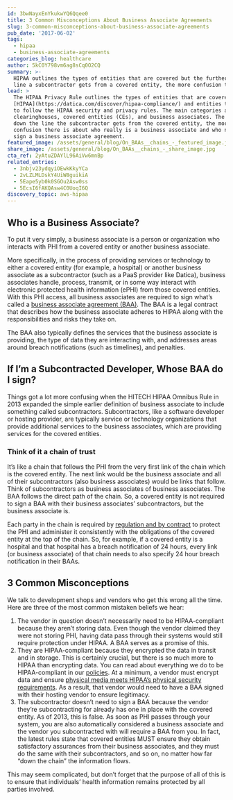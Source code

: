 ```yaml
---
id: 3bwNayxEnYkukwYQ6Qqee0
title: 3 Common Misconceptions About Business Associate Agreements
slug: 3-common-misconceptions-about-business-associate-agreements
pub_date: '2017-06-02'
tags:
  - hipaa
  - business-associate-agreements
categories_blog: healthcare
author: 5kC0Y798vm6ag8sCq0O2CQ
summary: >-
  HIPAA outlines the types of entities that are covered but the further down the
  line a subcontractor gets from a covered entity, the more confusion there is.
lead: >
  The HIPAA Privacy Rule outlines the types of entities that are covered by
  [HIPAA](https://datica.com/discover/hipaa-compliance/) and entities that have
  to follow the HIPAA security and privacy rules. The main categories are
  clearinghouses, covered entities (CEs), and business associates. The further
  down the line the subcontractor gets from the covered entity, the more
  confusion there is about who really is a business associate and who needs to
  sign a business associate agreement. 
featured_image: /assets/general/blog/On_BAAs__chains_-_featured_image.jpg
share_image: /assets/general/blog/On_BAAs__chains_-_share_image.jpg
cta_ref: 2yAtuZDAYlL96AiVw6mnBp
related_entries:
  - 3nbjv23ydqyiOEwkKkyYCa
  - 2vLZLMLDskY4UiW8guikiA
  - 5Eape5yb0k0SGOu2Asw0ss
  - 5EcsI6fAKQAsw4C0UoqI6Q
discovery_topic: aws-hipaa
---
```


## Who is a Business Associate?

To put it very simply, a business associate is a person or organization who interacts with PHI from a covered entity or another business associate. 

More specifically, in the process of providing services or technology to either a covered entity (for example, a hospital) or another business associate as a subcontractor (such as a PaaS provider like Datica), business associates handle, process, transmit, or in some way interact with electronic protected health information (ePHI) from those covered entities. With this PHI access, all business associates are required to sign what’s called a [business associate agreement (BAA)](https://datica.com/academy/business-associate-agreements/). The BAA is a legal contract that describes how the business associate adheres to HIPAA along with the responsibilities and risks they take on. 

The BAA also typically defines the services that the business associate is providing, the type of data they are interacting with, and addresses areas around breach notifications (such as timelines), and penalties.

## If I’m a Subcontracted Developer, Whose BAA do I sign? 

Things got a lot more confusing when the HITECH HIPAA Omnibus Rule in 2013 expanded the simple earlier definition of business associate to include something called subcontractors. Subcontractors, like a software developer or hosting provider, are typically service or technology organizations that provide additional services to the business associates, which are providing services for the covered entities. 

### Think of it a chain of trust

It’s like a chain that follows the PHI from the very first link of the chain which is the covered entity. The next link would be the business associate and all of their subcontractors (also business associates) would be links that follow. Think of subcontractors as business associates of business associates. The BAA follows the direct path of the chain. So, a covered entity is not required to sign a BAA with their business associates’ subcontractors, but the business associate is.

Each party in the chain is required by [regulation and by contract](https://www.americanbar.org/content/newsletter/publications/aba_health_esource_home/aba_health_law_esource_1301_hipaa_christiansen.html) to protect the PHI and administer it consistently with the obligations of the covered entity at the top of the chain. So, for example, if a covered entity is a hospital and that hospital has a breach notification of 24 hours, every link (or business associate) of that chain needs to also specify 24 hour breach notification in their BAAs.

## 3 Common Misconceptions

We talk to development shops and vendors who get this wrong all the time. Here are three of the most common mistaken beliefs we hear:

1. The vendor in question doesn’t necessarily need to be HIPAA-compliant because they aren’t storing data. Even though the vendor claimed they were not storing PHI, having data pass through their systems would still require protection under HIPAA. A BAA serves as a promise of this.
2. They are HIPAA-compliant because they encrypted the data in transit and in storage. This is certainly crucial, but there is so much more to HIPAA than encrypting data. You can read about everything we do to be HIPAA-compliant in our [policies](https://datica.com/open-source/policies/). At a minimum, a vendor must encrypt data and ensure [physical media meets HIPAA’s physical security requirements](https://hipaa.datica.com/#datica-hipaa-compliance). As a result, that vendor would need to have a BAA signed with their hosting vendor to ensure legitimacy.
3. The subcontractor doesn’t need to sign a BAA because the vendor they’re subcontracting for already has one in place with the covered entity. As of 2013, this is false. As soon as PHI passes through your system, you are also automatically considered a business associate and the vendor you subcontracted with will require a BAA from you. In fact, the latest rules state that covered entities MUST ensure they obtain satisfactory assurances from their business associates, and they must do the same with their subcontractors, and so on, no matter how far “down the chain” the information flows. 

This may seem complicated, but don’t forget that the purpose of all of this is to ensure that individuals’ health information remains protected by all parties involved.
  